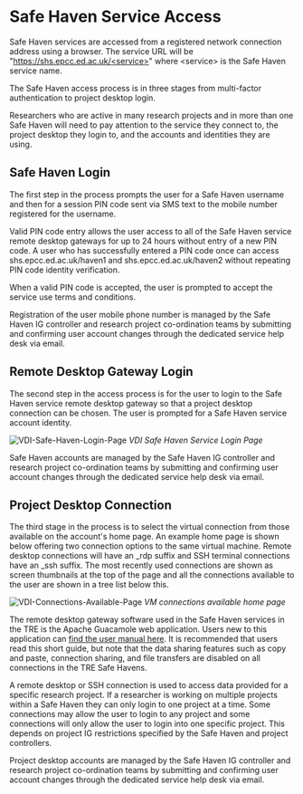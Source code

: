 # Safe Haven Service Access

Safe Haven services are accessed from a registered network connection address using a browser. The service URL will be "[https://shs.epcc.ed.ac.uk/<service\>](https://shs.epcc.ed.ac.uk/<service\>)" where <service\> is the Safe Haven service name.

The Safe Haven access process is in three stages from multi-factor authentication to project desktop login.

Researchers who are active in many research projects and in more than one Safe Haven will need to pay attention to the service they connect to, the project desktop they login to, and the accounts and identities they are using.

## Safe Haven Login

The first step in the process prompts the user for a Safe Haven username and then for a session PIN code sent via SMS text to the mobile number registered for the username.

Valid PIN code entry allows the user access to all of the Safe Haven service remote desktop gateways for up to 24 hours without entry of a new PIN code. A user who has successfully entered a PIN code once can access shs.epcc.ed.ac.uk/haven1 and shs.epcc.ed.ac.uk/haven2 without repeating PIN code identity verification.

When a valid PIN code is accepted, the user is prompted to accept the service use terms and conditions.

Registration of the user mobile phone number is managed by the Safe Haven IG controller and research project co-ordination teams by submitting and confirming user account changes through the dedicated service help desk via email.

## Remote Desktop Gateway Login

The second step in the access process is for the user to login to the Safe Haven service remote desktop gateway so that a project desktop connection can be chosen. The user is prompted for a Safe Haven service account identity.

   ![VDI-Safe-Haven-Login-Page](../images/access/UoE-Data-Safe-Haven-VDI-Login.png)
   *VDI Safe Haven Service Login Page*

Safe Haven accounts are managed by the Safe Haven IG controller and research project co-ordination teams by submitting and confirming user account changes through the dedicated service help desk via email.

## Project Desktop Connection

The third stage in the process is to select the virtual connection from those available on the account's home page. An example home page is shown below offering two connection options to the same virtual machine. Remote desktop connections will have an \_rdp suffix and SSH terminal connections have an \_ssh suffix. The most recently used connections are shown as screen thumbnails at the top of the page and all the connections available to the user are shown in a tree list below this.

   ![VDI-Connections-Available-Page](../images/access/vdi-home-screen.png)
   *VM connections available home page*

The remote desktop gateway software used in the Safe Haven services in the TRE is the Apache Guacamole web application. Users new to this application can [find the user manual here](https://guacamole.apache.org/doc/gug/using-guacamole.html). It is recommended that users read this short guide, but note that the data sharing features such as copy and paste, connection sharing, and file transfers are disabled on all connections in the TRE Safe Havens.

A remote desktop or SSH connection is used to access data provided for a specific research project. If a researcher is working on multiple projects within a Safe Haven they can only login to one project at a time. Some connections may allow the user to login to any project and some connections will only allow the user to login into one specific project. This depends on project IG restrictions specified by the Safe Haven and project controllers.

Project desktop accounts are managed by the Safe Haven IG controller and research project co-ordination teams by submitting and confirming user account changes through the dedicated service help desk via email.
